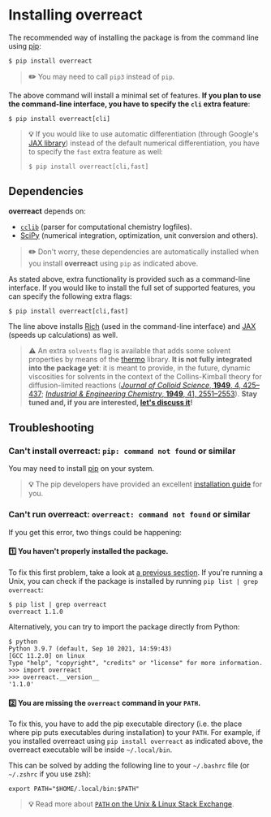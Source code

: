 # Installing **overreact**

The recommended way of installing the package is from the command line using
[pip](https://pip.pypa.io/en/stable/):

```console
$ pip install overreact
```

> **✏️** You may need to call `pip3` instead of `pip`.

The above command will install a minimal set of features. **If you plan to use
the command-line interface, you have to specify the `cli` extra feature**:

```console
$ pip install overreact[cli]
```

> **💡** If you would like to use automatic differentiation (through Google's
> [JAX library](https://github.com/google/jax)) instead of the default numerical
> differentiation, you have to specify the `fast` extra feature as well:
>
> ```console
> $ pip install overreact[cli,fast]
> ```

## Dependencies

**overreact** depends on:

- [`cclib`](https://github.com/cclib/cclib/) (parser for computational
  chemistry logfiles).
- [SciPy](https://github.com/scipy/scipy/) (numerical integration,
  optimization, unit conversion and others).

> **✏️** Don't worry, these dependencies are automatically installed when you
> install **overreact** using `pip` as indicated above.

As stated above, extra functionality is provided such as a command-line
interface. If you would like to install the full set of supported features, you
can specify the following extra flags:

```console
$ pip install overreact[cli,fast]
```

The line above installs [Rich](https://github.com/willmcgugan/rich) (used in the
command-line interface) and [JAX](https://github.com/google/jax) (speeds up
calculations) as well.

> **⚠️** An extra `solvents` flag is available that adds some solvent properties
> by means of the [thermo](https://github.com/CalebBell/thermo) library. **It is
> not fully integrated into the package yet**: it is meant to provide, in the
> future, dynamic viscosities for solvents in the context of the Collins-Kimball
> theory for diffusion-limited reactions
> ([_Journal of Colloid Science_, **1949**, 4, 425–437](<https://doi.org/10.1016/0095-8522(49)90023-9>);
> [_Industrial & Engineering Chemistry_, **1949**, 41, 2551–2553](https://doi.org/10.1021/ie50479a040)).
> **Stay tuned and, if you are interested,
> [let's discuss it](https://github.com/geem-lab/overreact/discussions)!**

## Troubleshooting

### Can't install overreact: `pip: command not found` or similar

You may need to install [pip](https://pip.pypa.io/en/stable/) on your system.

> **💡** The pip developers have provided an excellent
> [installation guide](https://pip.pypa.io/en/stable/installation/) for you.

### Can't run overreact: `overreact: command not found` or similar

If you get this error, two things could be happening:

#### 1️⃣ You haven't properly installed the package.

To fix this first problem, take a look at
[a previous section](http://127.0.0.1:3000/install.html#installing-overreact).
If you're running a Unix, you can check if the package is installed by running
`pip list | grep overreact`:

```console
$ pip list | grep overreact
overreact 1.1.0
```

Alternatively, you can try to import the package directly from Python:

```console
$ python
Python 3.9.7 (default, Sep 10 2021, 14:59:43)
[GCC 11.2.0] on linux
Type "help", "copyright", "credits" or "license" for more information.
>>> import overreact
>>> overreact.__version__
'1.1.0'
```

#### 2️⃣ You are missing the `overreact` command in your `PATH`.

To fix this, you have to add the pip executable directory (i.e. the place where
pip puts executables during installation) to your `PATH`. For example, if you
installed overreact using `pip install overreact` as indicated above, the
overreact executable will be inside `~/.local/bin`.

This can be solved by adding the following line to your `~/.bashrc` file (or
`~/.zshrc` if you use zsh):

```shell
export PATH="$HOME/.local/bin:$PATH"
```

> **💡** Read more about
> [`PATH` on the Unix & Linux Stack Exchange](https://unix.stackexchange.com/a/26059/211802).
